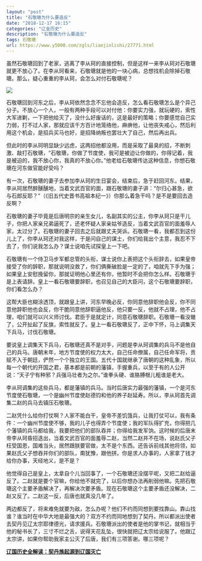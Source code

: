 ```yaml
---
layout: "post"
title: "石敬瑭为什么要造反"
date: "2018-12-17 16:15"
categories: "辽金历史"
description: "石敬瑭为什么要造反"
tags: 石敬瑭
url: https://www.y5000.com/zgls/liaojinlishi/27771.html
---
```






虽然石敬瑭回到了老家，逃离了李从珂的直接控制，但是这样一来李从珂对石敬瑭就更不放心了。在李从珂看来，石敬瑭就是他的一块心病，总想找机会除掉石敬瑭。那么，疑心重重的李从珂，会怎么对付石敬瑭呢？

![](https://img.y5000.com/uploads/allimg/180118/8-1P11Q0014W40.jpg)

石敬瑭回到河东之后，李从珂依然念念不忘他会造反，怎么看石敬瑭怎么是个异己分子。不放心一个人，一般有两种手段可以对付他：你要实力强，就玩硬的，索性大军进剿，一下把他给灭了，没什么好废话的，这是最好的策略；你要感觉自己实力弱，打不过人家，那就应该千方百计地笼络他，麻痹他，让他丧失戒心，然后利用这个机会，是招兵买马也好，是招降纳叛也罢壮大了自己，然后再出兵。

但此时的李从珂明显缺少远虑，这两招他都没用，而是采取了最臭的招，不断刺激、敲打石敬瑭，“石敬瑭，你做了节度使，我可是被迫让你做的，你得记着，我是被迫的，我不放心你，我真的不放心你。”他老给石敬瑭传达这种信息，你想石敬瑭在河东做官能好受吗？

有一次，石敬瑭的妻子去参加李从珂的生日宴会，结束后，急于赶回河东。结果，李从珂居然醉醺醺地，当着文武百官的面，跟石敬瑭的妻子讲：“尔归心甚急，欲与石郎反耶？”（《旧五代史晋书高祖本纪一》）你那么着急干吗？是不是要回去造反啊？

石敬瑭的妻子毕竟是后唐明宗的亲生女儿，名副其实的公主，你李从珂只是干儿子，你把人家亲兄弟逼死了，还老怀疑人家亲姑爷造反，当着文武百官的面羞辱人家，太过分了。石敬瑭的妻子回去之后就跟丈夫哭诉。石敬瑭一看，我都忍到这份儿上了，你李从珂还对我这样，于是问自己的谋士，你们给我出个主意，我忍不下去了，你们说我怎么办？谋士说咱先试探皇上一下吧。

石敬瑭有一个侍卫马步军都总管的头衔，谋士说你上表把这个头衔辞去，如果皇帝接受了你的辞职，那就说明没救了，你们俩撕破脸是一定的了，咱就先下手为强；如果皇上安慰挽留你，那就证明他心里还有你，他暂时不会把你怎么样。石敬瑭于是上表请辞。皇上一看石敬瑭要辞职，也召见自己的大臣问，这个石敬瑭要辞职，你们看怎么办？

这帮大臣也糊涂透顶，就跟皇上讲，河东早晚必反，你同意他辞职他会反，你不同意他辞职他也会反，你干脆同意他辞职逼他反，他只要一反，他就不占理，他不占理，咱们就可以兴义师讨伐。君臣于是就定计，同意石敬瑭辞职。石敬瑭一看没辙了，公开扯起了反旗，索性就反了。皇上一看石敬瑭反了，正中下怀，马上调集天下兵马，讨伐石敬瑭。

要说皇上调集天下兵马，石敬瑭还真不是对手，问题是李从珂调集的兵马不是他自己的兵马。唐朝末年，地方节度使的权力太大，自己任命僚属，自己任命军将，贡赋不入于朝廷，俨然一个个独立的王国。五代十国就继承了唐朝的这种乱象，所以每一个朝代的开国之君，基本都是前朝的藩镇，手握重兵，以至于有的人公开说：“天子宁有种邪？兵强马壮者为之尔。”谁拳头硬、谁胳膊根儿粗谁是老大。

李从珂调集的这些兵马，都是藩镇的兵马。当时后唐实力最强的藩镇，一个是河东节度使石敬瑭，一个是幽州节度使赵德钧和他的养子赵延寿。所以，李从珂首先调集二赵的兵马去镇压石敬瑭。

二赵凭什么给你打仗啊？人家不能白干，皇帝不差饥饿兵，让我打仗可以，我有条件：一个幽州节度使不够，我的儿子也得弄个节度使；我的军队得扩充，你得把几个藩镇的兵马都给我，我要把他们的部队吞并；你得给我发军饷。这时候的后唐末帝李从珂昏招迭出，当着文武百官的面羞辱二赵，当然二赵并不在场，说赵氏父子枉受国恩，国难当头，居然跟朕要官做，太不是个东西。还告诉前线其他将领，如果赵氏父子想吞并你们的部队，甭犹豫，跟他拼。你是求人办事的，人家拿了钱才给你办事，天经地义，是不是？

他觉得自己是皇上，太拿自个儿当回事了，一个石敬瑭还没摆平呢，又把二赵给逼反了。二赵就是要个官嘛，你给他不就完了，以后你想办法再削弱他嘛。先把石敬瑭这个主要矛盾解决了，再解决次要矛盾。现在石敬瑭这个主要矛盾还没解决，二赵又反了。二赵这一反，后唐也就真没几年了。

两边都反了，将来难免就要为敌，怎么办呢？他们不约而同想到要找靠山。靠山找谁？谁当时在中华大地是最强大的？双方不约而同地想到了契丹。所以都派出使者去契丹见辽太宗耶律德光，请求援兵。石敬瑭派出的使者是他的掌书记，就相当于他的秘书长了，三寸不烂之舌，说得天花乱坠，很快就把辽太宗给说服了。他跟辽太宗讲，如果你帮助我家主公灭了后唐，我们有三项答谢。哪三项呢？

**[辽国历史全解读：契丹族起源到辽国灭亡](https://www.y5000.com/zgls/liaojinlishi/2018/0118/27796.html)**
